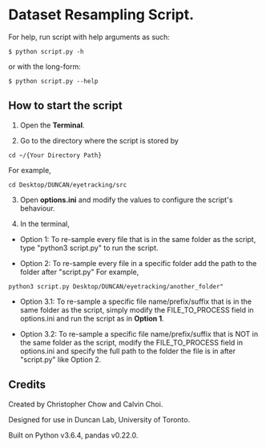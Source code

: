 # Dataset Resampling Script.

For help, run script with help arguments as such:
```
$ python script.py -h
```
or with the long-form:
```
$ python script.py --help
```

## How to start the script
1. Open the **Terminal**.

2. Go to the directory where the script is stored by
```
cd ~/{Your Directory Path}
```

For example,
```
cd Desktop/DUNCAN/eyetracking/src
```

3. Open **options.ini** and modify the values to configure the script's behaviour.

4. In the terminal,

* Option 1: To re-sample every file that is in the same folder as the script, type "python3 script.py" to run the script.

* Option 2: To re-sample every file in a specific folder add the path to the folder after "script.py" For example,
```
python3 script.py Desktop/DUNCAN/eyetracking/another_folder"
```
* Option 3.1: To re-sample a specific file name/prefix/suffix that is in the same folder as the script, simply modify the FILE_TO_PROCESS field in options.ini and run the script as in **Option 1**.

* Option 3.2: To re-sample a specific file name/prefix/suffix that is  NOT in the same folder as the script, modify the FILE_TO_PROCESS field in options.ini and specify the full path to the folder the file is in after "script.py" like Option 2.

## Credits
Created by Christopher Chow and Calvin Choi.

Designed for use in Duncan Lab, University of Toronto.

Built on Python v3.6.4, pandas v0.22.0.